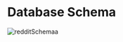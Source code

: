 # Database Schema
![redditSchemaa](https://user-images.githubusercontent.com/87650778/234640922-2f9e5e4c-e979-4c6e-a2b7-04910367a773.png)

